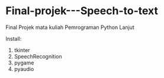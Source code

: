 # Final-projek---Speech-to-text
Final Projek mata kuliah Pemrograman Python Lanjut

Install:
1. tkinter
2. SpeechRecognition
3. pygame
4. pyaudio
